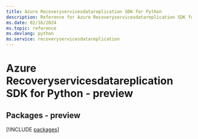 ```yaml
---
title: Azure Recoveryservicesdatareplication SDK for Python
description: Reference for Azure Recoveryservicesdatareplication SDK for Python
ms.date: 02/16/2024
ms.topic: reference
ms.devlang: python
ms.service: recoveryservicesdatareplication
---
```

# Azure Recoveryservicesdatareplication SDK for Python - preview
## Packages - preview
[!INCLUDE [packages](recoveryservicesdatareplication-index.md)]
